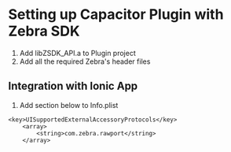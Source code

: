 # Setting up Capacitor Plugin with Zebra SDK

1. Add libZSDK_API.a to Plugin project
2. Add all the required Zebra's header files



## Integration with Ionic App
1. Add section below to Info.plist
```
<key>UISupportedExternalAccessoryProtocols</key>
	<array>
		<string>com.zebra.rawport</string>
	</array>
```